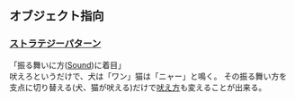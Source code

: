 ## オブジェクト指向

### [ストラテジーパターン](https://github.com/DaisukeKarasawa/object_ruby/tree/master/strategy_pattern)

「振る舞いに方([Sound](https://github.com/DaisukeKarasawa/object_ruby/blob/master/strategy_pattern/animals_behavior.rb))に着目」
<br>吠えろというだけで、犬は「ワン」猫は「ニャー」と鳴く。
その振る舞い方を支点に切り替える(犬、猫が吠える)だけで[吠え方](https://github.com/DaisukeKarasawa/object_ruby/blob/master/strategy_pattern/spec/animals_behavior_spec.rb)も変えることが出来る。

